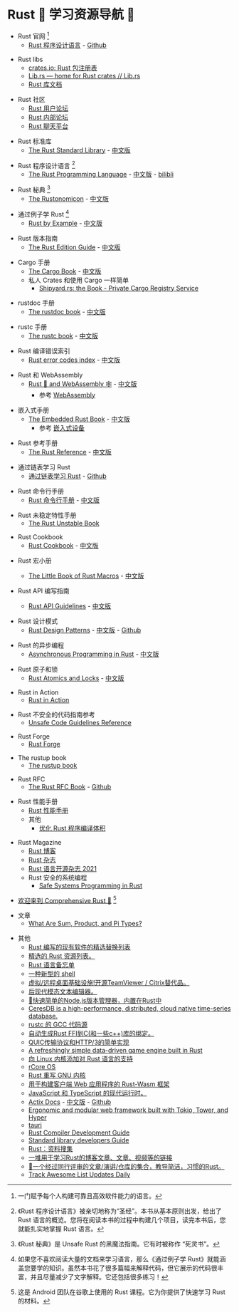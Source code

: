 # Rust 🦀 学习资源导航 🎉

- Rust 官网 [^1]
    - [Rust 程序设计语言] - [Github][Rust 程序设计语言 Github]

[Rust 程序设计语言]: https://www.rust-lang.org
[Rust 程序设计语言 Github]: https://github.com/rust-lang

[^1]: 一门赋予每个人构建可靠且高效软件能力的语言。

- Rust libs
    - [crates.io: Rust 包注册表]
    - [Lib.rs — home for Rust crates // Lib.rs]
    - [Rust 库文档]

[crates.io: Rust 包注册表]: https://crates.io
[Lib.rs — home for Rust crates // Lib.rs]: https://lib.rs/
[Rust 库文档]: https://docs.rs/

- Rust 社区
    - [Rust 用户论坛]
    - [Rust 内部论坛]
    - [Rust 聊天平台]

[Rust 用户论坛]: https://users.rust-lang.org/
[Rust 内部论坛]: https://internals.rust-lang.org
[Rust 聊天平台]: https://rust-lang.zulipchat.com

- Rust 标准库
    - [The Rust Standard Library] - [中文版][The Rust Standard Library 中文版]

[The Rust Standard Library]: https://doc.rust-lang.org/std/index.html
[The Rust Standard Library 中文版]: https://rustwiki.org/zh-CN/std/

- Rust 程序设计语言 [^2]
    - [The Rust Programming Language] - [中文版][The Rust Programming Language 中文版] - [bilibli][The Rust Programming Language bilibli]

[The Rust Programming Language]: https://doc.rust-lang.org/book/
[The Rust Programming Language 中文版]: https://kaisery.github.io/trpl-zh-cn/
[The Rust Programming Language bilibli]: https://www.bilibili.com/video/BV1hp4y1k7SV/

[^2]: 《Rust 程序设计语言》被亲切地称为“圣经”。本书从基本原则出发，给出了 Rust 语言的概览。您将在阅读本书的过程中构建几个项目，读完本书后，您就能扎实地掌握 Rust 语言。

- Rust 秘典 [^3]
    - [The Rustonomicon] - [中文版][The Rustonomicon 中文版]

[The Rustonomicon]: https://doc.rust-lang.org/nomicon/
[The Rustonomicon 中文版]: https://nomicon.purewhite.io/

[^3]: 《Rust 秘典》是 Unsafe Rust 的黑魔法指南。它有时被称作 “死灵书”。

- 通过例子学 Rust [^4]
    - [Rust by Example] - [中文版][Rust by Example 中文版]

[Rust by Example]: https://doc.rust-lang.org/rust-by-example/index.html
[Rust by Example 中文版]: https://rustwiki.org/zh-CN/rust-by-example/

[^4]: 如果您不喜欢阅读大量的文档来学习语言，那么《通过例子学 Rust》就能涵盖您要学的知识。虽然本书花了很多篇幅来解释代码，但它展示的代码很丰富，并且尽量减少了文字解释。它还包括很多练习！

- Rust 版本指南
    - [The Rust Edition Guide] - [中文版][The Rust Edition Guide 中文版]

[The Rust Edition Guide]: https://doc.rust-lang.org/edition-guide/index.html
[The Rust Edition Guide 中文版]: https://rustwiki.org/zh-CN/edition-guide/

- Cargo 手册
    - [The Cargo Book] - [中文版][The Cargo Book 中文版]
    - 私人 Crates 和使用 Cargo 一样简单
        - [Shipyard.rs: the Book - Private Cargo Registry Service]

[The Cargo Book]: https://doc.rust-lang.org/cargo/index.html
[The Cargo Book 中文版]: https://rustwiki.org/zh-CN/cargo/
[Shipyard.rs: the Book - Private Cargo Registry Service]: https://docs.shipyard.rs/intro/summary.html

- rustdoc 手册
    - [The rustdoc book] - [中文版][The rustdoc book 中文版]

[The rustdoc book]: https://doc.rust-lang.org/rustdoc/index.html
[The rustdoc book 中文版]: https://rustwiki.org/zh-CN/rustdoc/

- rustc 手册
    - [The rustc book] - [中文版][The rustc book 中文版]

[The rustc book]: https://doc.rust-lang.org/rustc/index.html
[The rustc book 中文版]: https://rustwiki.org/zh-CN/rustc/

- Rust 编译错误索引
    - [Rust error codes index] - [中文版][Rust error codes index 中文版]

[Rust error codes index]: https://doc.rust-lang.org/error_codes/error-index.html
[Rust error codes index 中文版]: https://learnku.com/docs/rust-rcei-2020/introduction/10466

- Rust 和 WebAssembly
    - [Rust 🦀 and WebAssembly 🕸] - [中文版][Rust 🦀 and WebAssembly 🕸 中文版]
        - 参考 [Web­Assembly](https://www.rust-lang.org/zh-CN/what/wasm)

[Rust 🦀 and WebAssembly 🕸]: https://rustwasm.github.io/docs/book/
[Rust 🦀 and WebAssembly 🕸 中文版]: https://rustwasm.wasmdev.cn/docs/book/

- 嵌入式手册
    - [The Embedded Rust Book] - [中文版][The Embedded Rust Book 中文版]
        - 参考 [嵌入式设备](https://www.rust-lang.org/zh-CN/what/embedded)

[The Embedded Rust Book]: https://doc.rust-lang.org/stable/embedded-book/
[The Embedded Rust Book 中文版]: https://stevenbai.top/rustbook/book/

- Rust 参考手册
    - [The Rust Reference] - [中文版][The Rust Reference 中文版]

[The Rust Reference]: https://doc.rust-lang.org/reference/index.html
[The Rust Reference 中文版]: https://rustwiki.org/zh-CN/reference/

- 通过链表学习 Rust
    - [通过链表学习 Rust] - [Github][通过链表学习 Rust Github]

[通过链表学习 Rust]: https://rust-unofficial.github.io/too-many-lists/
[通过链表学习 Rust Github]: https://github.com/rust-unofficial/too-many-lists

- Rust 命令行手册
    - [Rust 命令行手册] - [中文版][Rust 命令行手册 中文版]

[Rust 命令行手册]: https://rust-cli.github.io/book/index.html
[Rust 命令行手册 中文版]: https://suibianxiedianer.github.io/rust-cli-book-zh_CN/README_zh.html

- Rust 未稳定特性手册
    - [The Rust Unstable Book]

[The Rust Unstable Book]: https://doc.rust-lang.org/nightly/unstable-book/

- Rust Cookbook
    - [Rust Cookbook] - [中文版][Rust Cookbook 中文版]

[Rust Cookbook]: https://rustwiki.org/en/rust-cookbook/
[Rust Cookbook 中文版]: https://rustwiki.org/zh-CN/rust-cookbook/

- Rust 宏小册
    - [The Little Book of Rust Macros](https://veykril.github.io/tlborm/) - [中文版](https://zjp-cn.github.io/tlborm/)

- Rust API 编写指南
    - [Rust API Guidelines] - [中文版][Rust API Guidelines 中文版]

[Rust API Guidelines]: https://rust-lang.github.io/api-guidelines/
[Rust API Guidelines 中文版]: https://rust-chinese-translation.github.io/api-guidelines/

- Rust 设计模式
    - [Rust Design Patterns] - [中文版][Rust Design Patterns 中文版] - [Github][Rust Design Patterns Github]

[Rust Design Patterns]: https://rust-unofficial.github.io/patterns/
[Rust Design Patterns 中文版]: http://chuxiuhong.com/chuxiuhong-rust-patterns-zh/patterns/index.html
[Rust Design Patterns Github]: https://github.com/chuxiuhong/chuxiuhong-rust-patterns-zh

- Rust 的异步编程
    - [Asynchronous Programming in Rust] - [中文版][Asynchronous Programming in Rust 中文版]

[Asynchronous Programming in Rust]: https://rust-lang.github.io/async-book/
[Asynchronous Programming in Rust 中文版]: https://huangjj27.github.io/async-book/index.html

- Rust 原子和锁
    - [Rust Atomics and Locks] - [中文版][Rust Atomics and Locks 中文版]

[Rust Atomics and Locks]: https://marabos.nl/atomics/
[Rust Atomics and Locks 中文版]: https://atomics.rs/

- Rust in Action
    - [Rust in Action]

[Rust in Action]: https://livebook.manning.com/book/rust-in-action/

- Rust 不安全的代码指南参考
    - [Unsafe Code Guidelines Reference]

[Unsafe Code Guidelines Reference]: https://rust-lang.github.io/unsafe-code-guidelines/

- Rust Forge
    - [Rust Forge]

[Rust Forge]: https://forge.rust-lang.org/index.html

- The rustup book
    - [The rustup book]

[The rustup book]: https://rust-lang.github.io/rustup/

- Rust RFC
    - [The Rust RFC Book] - [Github][The Rust RFC Book Github]

[The Rust RFC Book]: https://rust-lang.github.io/rfcs/
[The Rust RFC Book Github]: https://github.com/rust-lang/rfcs

- Rust 性能手册
    - [Rust 性能手册]
    - 其他
        - [优化 Rust 程序编译体积]

[Rust 性能手册]: https://nnethercote.github.io/perf-book/title-page.html
[优化 Rust 程序编译体积]: https://www.aloxaf.com/2018/09/reduce_rust_size/

- Rust Magazine
    - [Rust 博客]
    - [Rust 杂志]
    - [Rust 语言开源杂志 2021]
    - Rust 安全的系统编程
        - [Safe Systems Programming in Rust]

[Rust 博客]: https://blog.rust-lang.org/
[Rust 杂志]: https://rustmagazine.org/
[Rust 语言开源杂志 2021]: https://rustmagazine.github.io/rust_magazine_2021/index.html
[Safe Systems Programming in Rust]: https://cacm.acm.org/magazines/2021/4/251364-safe-systems-programming-in-rust/fulltext

- [欢迎来到 Comprehensive Rust 🦀] [^5]

[欢迎来到 Comprehensive Rust 🦀]: https://google.github.io/comprehensive-rust/zh-CN/index.html

[^5]: 这是 Android 团队在谷歌上使用的 Rust 课程。它为你提供了快速学习 Rust 的材料。

- 文章
    - [What Are Sum, Product, and Pi Types?]

[What Are Sum, Product, and Pi Types?]: https://manishearth.github.io/blog/2017/03/04/what-are-sum-product-and-pi-types/

- 其他
    - [Rust 编写的现有软件的精选替换列表](https://github.com/TaKO8Ki/awesome-alternatives-in-rust)
    - [精选的 Rust 资源列表。](https://github.com/rust-unofficial/awesome-rust)
    - [Rust 语言备忘单](https://cheats.rs/)
    - [一种新型的 shell](https://github.com/nushell/nushell)
    - [虚拟/远程桌面基础设施!开源TeamViewer / Citrix替代品。](https://github.com/rustdesk/rustdesk)
    - [后现代模态文本编辑器。](https://github.com/helix-editor/helix)
    - [🚀快速简单的Node.js版本管理器，内置在Rust中](https://github.com/Schniz/fnm)
    - [CeresDB is a high-performance, distributed, cloud native time-series database.](https://github.com/CeresDB/ceresdb)
    - [rustc 的 GCC 代码源](https://github.com/rust-lang/rustc_codegen_gcc)
    - [自动生成Rust FFI到C(和一些c++)库的绑定。](https://github.com/rust-lang/rust-bindgen)
    - [QUIC传输协议和HTTP/3的简单实现](https://github.com/cloudflare/quiche)
    - [A refreshingly simple data-driven game engine built in Rust](https://github.com/bevyengine/bevy)
    - [向 Linux 内核添加对 Rust 语言的支持](https://github.com/Rust-for-Linux)
    - [rCore OS](https://github.com/rcore-os)
    - [Rust 重写 GNU 内核](https://github.com/uutils/coreutils)
    - [用于构建客户端 Web 应用程序的 Rust-Wasm 框架](https://github.com/yewstack/yew)
    - [JavaScript 和 TypeScript 的现代运行时。](https://github.com/denoland/deno)
    - [Actix Docs](https://actix.rs/) - [中文版](https://tech-cn.github.io/actix-website/) - [Github](https://github.com/actix/actix-web)
    - [Ergonomic and modular web framework built with Tokio, Tower, and Hyper](https://github.com/tokio-rs/axum)
    - [tauri](https://tauri.app/zh-cn/)
    - [Rust Compiler Development Guide](https://rustc-dev-guide.rust-lang.org/)
    - [Standard library developers Guide](https://std-dev-guide.rust-lang.org/)
    - [Rust：资料搜集](https://www.yuque.com/zhoujiping/programming/rust-materials)
    - [一堆用于学习Rust的博客文章、文章、视频等的链接](https://github.com/ctjhoa/rust-learning)
    - [🦀一个经过同行评审的文章/演讲/仓库的集合，教导简洁，习惯的Rust。](https://github.com/mre/idiomatic-rust)
    - [Track Awesome List Updates Daily](https://www.trackawesomelist.com/)
